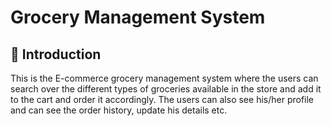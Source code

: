 # Grocery Management System

## 📌 Introduction
This is the E-commerce grocery management system where the users can search over the different types of groceries available in the store and add it to the cart and order it accordingly.
The users can also see his/her profile and can see the order history, update his details etc.
